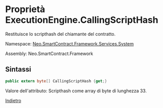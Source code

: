 # Proprietà ExecutionEngine.CallingScriptHash 

Restituisce lo scripthash del chiamante del contratto.

Namespace: [Neo.SmartContract.Framework.Services.System](../../System.md)

Assembly: Neo.SmartContract.Framework

## Sintassi

```c#
public extern byte[] CallingScriptHash {get;}
```

Valore dell'attributo: Scripthash come array di byte di lunghezza 33.



[Indietro](../ExecutionEngine.md)
